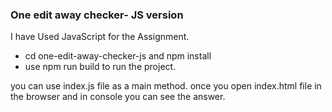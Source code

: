 ### One edit away checker- JS version

I have Used JavaScript for the Assignment.

- cd one-edit-away-checker-js and npm install
- use npm run build to run the project.

you can use index.js file as a main method. once you open index.html file in the browser and in console you can see the answer.
